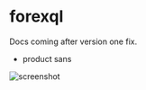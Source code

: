 # forexql

Docs coming after version one fix.
- product sans
<img src="https://github.com/jim-nnamdi/bashQL/blob/main/assets/images/ss.png" alt="screenshot">
